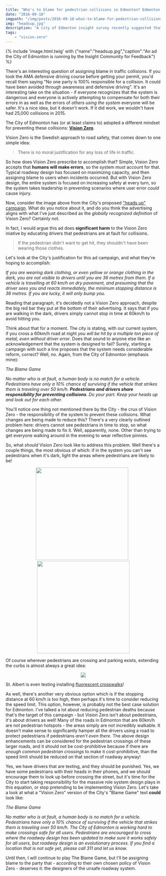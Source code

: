 ```yaml
---
title: "Who's to blame for pedestrian collisions in Edmonton? Edmonton's Vision Zero in Name Only"
date: "2016-09-18"
imgpath: "/img/posts/2016-09-18-whos-to-blame-for-pedestrian-collisions/"
img: "headsup.jpg"
description: "A city of Edmonton insight survey recently suggested that pedestrians should wear reflective tape on their bodies to avoid getting struck by cars. This does not align with the principles of Vision Zero, and is a contraction to many of the stated goals."
tags: 
    - "vision-zero"
---
```


{% include 'image.html.twig' with {"name":"headsup.jpg","caption":"An ad the City of Edmonton is running by the Insight Community for Feedback"} %}

There's an interesting question of assigning blame in traffic collisions. If you took the AMA defensive driving course before
getting your permit, you'd recall them saying "No one party is 100% responsible for a collision. It could have been avoided through
awareness and defensive driving". It's an interesting take on the situation - if everyone recognizes that the system is dangerous
and everyone is actively attempting to compensate for both their errors in as well as the errors of *others using the system* everyone will
be safer. It's a nice idea, but it doesn't work. If it did work, we wouldn't have had 25,000 collisions in 2015.

The City of Edmonton has (or at least claims to) adopted a different mindset for preventing these collisions: [**Vision Zero**](http://www.visionzeroinitiative.com/).

Vision Zero is the Swedish approach to road safety, that comes down to one simple idea:

> There is no moral justification for any loss of life in traffic.

So how does Vision Zero prescribe to accomplish that? Simple, Vision Zero accepts that **humans will make errors**, so the system
*must* account for that. Typical roadway design has focused on maximizing capacity, and then assigning blame to users when
incidents occurred. But with Vision Zero design, the entire system is focused on increasing safety at every turn, so the 
system takes leadership in preventing scenarios where user error *could* cause injury.

Now, consider the image above from the City's proposed ["heads up" campaign](https://www.edmonton.ca/transportation/traffic_safety/heads-up-campaign.aspx).
What do you notice about it, and do you think the advertising aligns with what I've just described as the *globally recognized definition* of 
Vision Zero? Certainly not.

In fact, I would argue this ad does **significant harm** to the Vision Zero iniative by educating drivers that pedestrians
are at fault for collisions.

> If the pedestrian didn't want to get hit, they shouldn't have been wearing those clothes.

Let's look at the City's justification for this ad campaign, and what they're hoping to accomplish:

*If you are wearing dark clothing, or even yellow or orange clothing in the dark, you are not visible to drivers until 
you are 36 metres from them. If a vehicle is travelling at 60 km/h on dry pavement, and presuming that the driver sees 
you and reacts immediately, the minimum stopping distance is 36 metres. If you are lucky, it will only bump you.*

Reading that paragraph, it's decidedly not a Vision Zero approach, despite the big red bar they put at the bottom of their
advertising. It says that if you are walking in the dark, drivers simply cannot stop in time at 60km/h to avoid hitting you.

Think about that for a moment. The city is stating, with our current system, if you cross a 60km/h road at night *you will be hit by a multiple ton piece of metal, even without driver error*.
Does that sound to anyone else like an acknowledgement that the system is designed to fail? Surely, starting a campaign with
such a line proposes that the system needs considerable reform, correct? Well, no. Again, from the City of Edmonton (emphasis mine):

*The Blame Game*

*No matter who is at fault, a human body is no match for a vehicle. Pedestrians have only a 10% chance of surviving if the 
vehicle that strikes them is traveling over 50 km/h. **Pedestrians and drivers share responsibility for preventing collisions**. 
Do your part. Keep your heads up and look out for each other.*

You'll notice one thing not mentioned there by the City - the crux of Vision Zero - the responsibility of the system to
prevent these collisions. What changes are being made to reduce this? There's a very clearly outlined problem here: drivers cannot
see pedestrians in time to stop, so what changes are being made to fix it. Well, apparently, none. Other than trying to 
get everyone walking around in the evening to wear reflective pinnies.

So, what *should* Vision Zero look like to address this problem. Well there's a couple things, the most obvious of which:
if in the system you can't see pedestrians when it's dark, light the areas where pedestrians are likely to be!

<div style="text-align:center;">
    <img src="{{page.imgpath}}/lighted-crosswalk.jpg" height="300" /> &nbsp; <img src="{{page.imgpath}}/illuminated-crosswalk.jpg" height="300" />
</div>

Of course wherever pedestrians are crossing and parking exists, extending the curbs is almost always a great idea:

<div style="text-align:center;">
    <img src="{{page.imgpath}}/extended-curb.png" />
</div>

St. Albert is even testing installing [fluorescent crosswalks](http://www.stalbertgazette.com/Citytestsfluorescentcrosswalk-20150829)!

As well, there's another very obvious option which is if the stopping distance at 60 km/h is too high, then perhaps it's time
to consider reducing the speed limit. This option, however, is probably not the best case solution for Edmonton. I've talked
a lot about reducing pedestrian deaths because that's the target of this campaign - but Vision Zero isn't about pedestrians,
it's about drivers as well! Many of the roads in Edmonton that are 60km/h are not pedestrian hotspots - the areas simply are not
incredibly walkable. It doesn't make sense to significantly hamper all the drivers using a road to protect pedestrians if
pedestrians *aren't even there*. The above design enhancements can be considered for the pedestrian crossings of these larger roads,
and it should not be cost-prohibitive because if there are *enough common pedestrian crossings* to make it cost-prohibitive,
than the speed limit should be reduced on that section of roadway anyway!

Yes, we have drivers that are texting, and they should be punished. Yes, we have some pedestrians with their heads in their
phones, and we should encourage them to look up before crossing the street, but it's time for the City to start taking responsibility
for the massive role system design plays in this equation, or stop pretending to be implementing Vision Zero. Let's 
take a look at what a "Vision Zero" version of the City's "Blame Game" text **could** look like:

*The Blame Game*

*No matter who is at fault, a human body is no match for a vehicle. Pedestrians have only a 10% chance of surviving if the 
vehicle that strikes them is traveling over 50 km/h. The City of Edmonton is working hard to make crossings safe for all users.
Pedestrians are encouraged to cross where the roadway design has been updated to make sure it works safely for all users, but
roadway design is an evolutionary process. If you find a location that is not safe yet, please call 311 and let us know.*

Until then, I will continue to play The Blame Game, but I'll be assigning blame to the party that - according to their own chosen policy of Vision Zero -
 deserves it: the designers of the unsafe roadway system.
